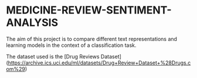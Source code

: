 # MEDICINE-REVIEW-SENTIMENT-ANALYSIS
The aim of this project is to compare different text representations and learning models in the context of a classification task.

The dataset used is the [Drug Reviews Dataset] (https://archive.ics.uci.edu/ml/datasets/Drug+Review+Dataset+%28Drugs.com%29)
